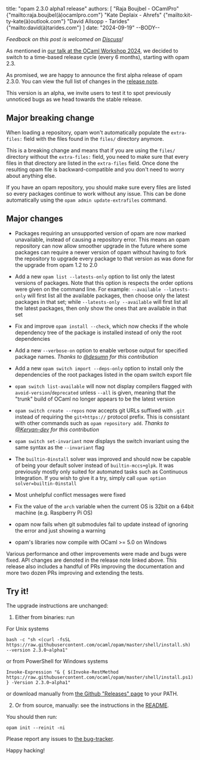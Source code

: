 title: "opam 2.3.0 alpha1 release"
authors: [
  "Raja Boujbel - OCamlPro" {"mailto:raja.boujbel(à)ocamlpro.com"}
  "Kate Deplaix - Ahrefs" {"mailto:kit-ty-kate(à)outlook.com"}
  "David Allsopp - Tarides" {"mailto:david(à)tarides.com"}
]
date: "2024-09-19"
--BODY--

_Feedback on this post is welcomed on [Discuss](https://discuss.ocaml.org/t/ann-opam-2-3-0-alpha1/XXXXX)!_

As mentioned in [our talk at the OCaml Workshop 2024](https://icfp24.sigplan.org/details/ocaml-2024-papers/10/Opam-2-2-and-beyond),
we decided to switch to a time-based release cycle (every 6 months), starting with opam 2.3.

As promised, we are happy to announce the first alpha release of opam 2.3.0.
You can view the full list of changes in the
[release note](https://github.com/ocaml/opam/releases/tag/2.3.0-alpha1).

This version is an alpha, we invite users to test it to spot previously
unnoticed bugs as we head towards the stable release.

## Major breaking change

When loading a repository, opam won't automatically populate the `extra-files:` field with the files found in the `files/` directory anymore.

This is a breaking change and means that if you are using the `files/` directory without the `extra-files:` field, you need to make sure that every files in that directory are listed in the `extra-files` field.
Once done the resulting opam file is backward-compatible and you don't need to worry about anything else.

If you have an opam repository, you should make sure every files are listed so every packages continue to work without any issue.
This can be done automatically using the `opam admin update-extrafiles` command.

## Major changes

* Packages requiring an unsupported version of opam are now marked unavailable, instead of causing a repository error. This means an opam repository can now allow smoother upgrade in the future where some packages can require a newer version of opam without having to fork the repository to upgrade every package to that version as was done for the upgrade from opam 1.2 to 2.0

* Add a new `opam list --latests-only` option to list only the latest versions of packages. Note that this option is respects the order options were given on the command line. For example: `--available --latests-only` will first list all the available packages, then choose only the latest packages in that set; while `--latests-only --available` will first list all the latest packages, then only show the ones that are available in that set

* Fix and improve `opam install --check`, which now checks if the whole dependency tree of the package is installed instead of only the root dependencies

* Add a new `--verbose-on` option to enable verbose output for specified package names. *Thanks to [@desumn](https://github.com/desumn) for this contribution*

* Add a new `opam switch import --deps-only` option to install only the dependencies of the root packages listed in the opam switch export file

* `opam switch list-available` will now not display compilers flagged with `avoid-version`/`deprecated` unless `--all` is given, meaning that the "trunk" build of OCaml no longer appears to be the latest version

* `opam switch create --repos` now accepts git URLs suffixed with `.git` instead of requiring the `git+https://` protocol prefix. This is consistant with other commands such as `opam repository add`. *Thanks to [@Keryan-dev](https://github.com/Keryan-dev) for this contribution*

* `opam switch set-invariant` now displays the switch invariant using the same syntax as the `--invariant` flag

* The `builtin-0install` solver was improved and should now be capable of being your default solver instead of `builtin-mccs+glpk`. It was previously mostly only suited for automated tasks such as Continuous Integration. If you wish to give it a try, simply call `opam option solver=builtin-0install`

* Most unhelpful conflict messages were fixed

* Fix the value of the `arch` variable when the current OS is 32bit on a 64bit machine (e.g. Raspberry Pi OS)

* opam now fails when git submodules fail to update instead of ignoring the error and just showing a warning

* opam's libraries now compile with OCaml >= 5.0 on Windows

Various performance and other improvements were made and bugs were fixed.
API changes are denoted in the release note linked above.
This release also includes a handful of PRs improving the documentation and more two dozen PRs improving and extending the tests.

## Try it!

The upgrade instructions are unchanged:

1. Either from binaries: run

For Unix systems
```
bash -c "sh <(curl -fsSL https://raw.githubusercontent.com/ocaml/opam/master/shell/install.sh) --version 2.3.0~alpha1"
```
or from PowerShell for Windows systems
```
Invoke-Expression "& { $(Invoke-RestMethod https://raw.githubusercontent.com/ocaml/opam/master/shell/install.ps1) } -Version 2.3.0~alpha1"
```
or download manually from [the Github "Releases" page](https://github.com/ocaml/opam/releases/tag/2.3.0-alpha1) to your PATH.

2. Or from source, manually: see the instructions in the [README](https://github.com/ocaml/opam/tree/2.3.0-alpha1#compiling-this-repo).


You should then run:
```
opam init --reinit -ni
```


Please report any issues to [the bug-tracker](https://github.com/ocaml/opam/issues).

Happy hacking!

